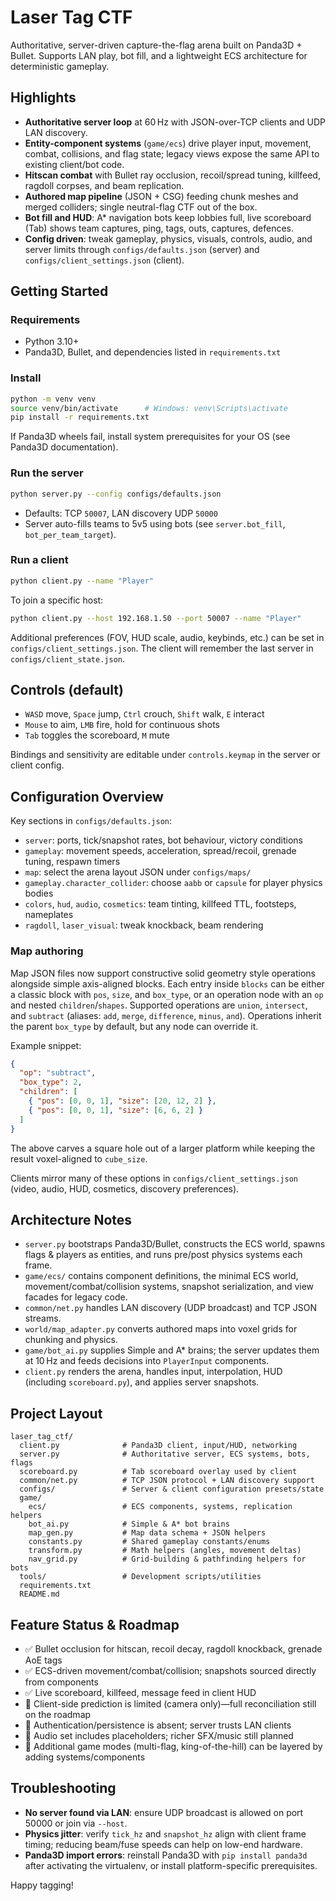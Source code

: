# Laser Tag CTF

Authoritative, server-driven capture-the-flag arena built on Panda3D + Bullet. Supports LAN play, bot fill, and a lightweight ECS architecture for deterministic gameplay.

## Highlights
- **Authoritative server loop** at 60 Hz with JSON-over-TCP clients and UDP LAN discovery.
- **Entity-component systems** (`game/ecs`) drive player input, movement, combat, collisions, and flag state; legacy views expose the same API to existing client/bot code.
- **Hitscan combat** with Bullet ray occlusion, recoil/spread tuning, killfeed, ragdoll corpses, and beam replication.
- **Authored map pipeline** (JSON + CSG) feeding chunk meshes and merged colliders; single neutral-flag CTF out of the box.
- **Bot fill and HUD**: A* navigation bots keep lobbies full, live scoreboard (Tab) shows team captures, ping, tags, outs, captures, defences.
- **Config driven**: tweak gameplay, physics, visuals, controls, audio, and server limits through `configs/defaults.json` (server) and `configs/client_settings.json` (client).

## Getting Started
### Requirements
- Python 3.10+
- Panda3D, Bullet, and dependencies listed in `requirements.txt`

### Install
```bash
python -m venv venv
source venv/bin/activate      # Windows: venv\Scripts\activate
pip install -r requirements.txt
```
If Panda3D wheels fail, install system prerequisites for your OS (see Panda3D documentation).

### Run the server
```bash
python server.py --config configs/defaults.json
```
- Defaults: TCP `50007`, LAN discovery UDP `50000`
- Server auto-fills teams to 5v5 using bots (see `server.bot_fill`, `bot_per_team_target`).

### Run a client
```bash
python client.py --name "Player"
```
To join a specific host:
```bash
python client.py --host 192.168.1.50 --port 50007 --name "Player"
```
Additional preferences (FOV, HUD scale, audio, keybinds, etc.) can be set in `configs/client_settings.json`. The client will remember the last server in `configs/client_state.json`.

## Controls (default)
- `WASD` move, `Space` jump, `Ctrl` crouch, `Shift` walk, `E` interact
- `Mouse` to aim, `LMB` fire, hold for continuous shots
- `Tab` toggles the scoreboard, `M` mute

Bindings and sensitivity are editable under `controls.keymap` in the server or client config.

## Configuration Overview
Key sections in `configs/defaults.json`:
- `server`: ports, tick/snapshot rates, bot behaviour, victory conditions
- `gameplay`: movement speeds, acceleration, spread/recoil, grenade tuning, respawn timers
- `map`: select the arena layout JSON under `configs/maps/`
- `gameplay.character_collider`: choose `aabb` or `capsule` for player physics bodies
- `colors`, `hud`, `audio`, `cosmetics`: team tinting, killfeed TTL, footsteps, nameplates
- `ragdoll`, `laser_visual`: tweak knockback, beam rendering

### Map authoring
Map JSON files now support constructive solid geometry style operations alongside simple axis-aligned blocks. Each entry inside `blocks` can be either a classic block with `pos`, `size`, and `box_type`, or an operation node with an `op` and nested `children`/`shapes`. Supported operations are `union`, `intersect`, and `subtract` (aliases: `add`, `merge`, `difference`, `minus`, `and`). Operations inherit the parent `box_type` by default, but any node can override it.

Example snippet:
```json
{
  "op": "subtract",
  "box_type": 2,
  "children": [
    { "pos": [0, 0, 1], "size": [20, 12, 2] },
    { "pos": [0, 0, 1], "size": [6, 6, 2] }
  ]
}
```
The above carves a square hole out of a larger platform while keeping the result voxel-aligned to `cube_size`.

Clients mirror many of these options in `configs/client_settings.json` (video, audio, HUD, cosmetics, discovery preferences).

## Architecture Notes
- `server.py` bootstraps Panda3D/Bullet, constructs the ECS world, spawns flags & players as entities, and runs pre/post physics systems each frame.
- `game/ecs/` contains component definitions, the minimal ECS world, movement/combat/collision systems, snapshot serialization, and view facades for legacy code.
- `common/net.py` handles LAN discovery (UDP broadcast) and TCP JSON streams.
- `world/map_adapter.py` converts authored maps into voxel grids for chunking and physics.
- `game/bot_ai.py` supplies Simple and A* brains; the server updates them at 10 Hz and feeds decisions into `PlayerInput` components.
- `client.py` renders the arena, handles input, interpolation, HUD (including `scoreboard.py`), and applies server snapshots.

## Project Layout
```
laser_tag_ctf/
  client.py              # Panda3D client, input/HUD, networking
  server.py              # Authoritative server, ECS systems, bots, flags
  scoreboard.py          # Tab scoreboard overlay used by client
  common/net.py          # TCP JSON protocol + LAN discovery support
  configs/               # Server & client configuration presets/state
  game/
    ecs/                 # ECS components, systems, replication helpers
    bot_ai.py            # Simple & A* bot brains
    map_gen.py           # Map data schema + JSON helpers
    constants.py         # Shared gameplay constants/enums
    transform.py         # Math helpers (angles, movement deltas)
    nav_grid.py          # Grid-building & pathfinding helpers for bots
  tools/                 # Development scripts/utilities
  requirements.txt
  README.md
```

## Feature Status & Roadmap
- ✅ Bullet occlusion for hitscan, recoil decay, ragdoll knockback, grenade AoE tags
- ✅ ECS-driven movement/combat/collision; snapshots sourced directly from components
- ✅ Live scoreboard, killfeed, message feed in client HUD
- 🚧 Client-side prediction is limited (camera only)—full reconciliation still on the roadmap
- 🚧 Authentication/persistence is absent; server trusts LAN clients
- 🚧 Audio set includes placeholders; richer SFX/music still planned
- 🚧 Additional game modes (multi-flag, king-of-the-hill) can be layered by adding systems/components

## Troubleshooting
- **No server found via LAN**: ensure UDP broadcast is allowed on port 50000 or join via `--host`.
- **Physics jitter**: verify `tick_hz` and `snapshot_hz` align with client frame timing; reducing beam/fuse speeds can help on low-end hardware.
- **Panda3D import errors**: reinstall Panda3D with `pip install panda3d` after activating the virtualenv, or install platform-specific prerequisites.

Happy tagging!
